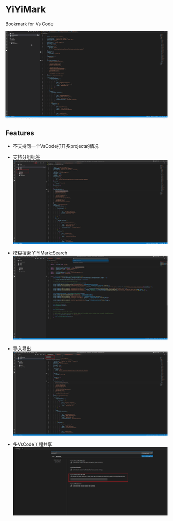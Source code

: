# YiYiMark
Bookmark for Vs Code

![YiYiMark](https://github.com/ccalfje/YiYiMark/blob/master/readme_media/feature.gif)

## Features

* 不支持同一个VsCode打开多project的情况

* 支持分组标签
![group](https://github.com/ccalfje/YiYiMark/blob/master/readme_media/group.png)

* 模糊搜索
YiYiMark:Search
![search](https://github.com/ccalfje/YiYiMark/blob/master/readme_media/search.png)

* 导入导出
![import](https://github.com/ccalfje/YiYiMark/blob/master/readme_media/importexport.png)

* 多VsCode工程共享
![mutiprojectonedata](https://github.com/ccalfje/YiYiMark/blob/master/readme_media/mutiprojectonedata.png)